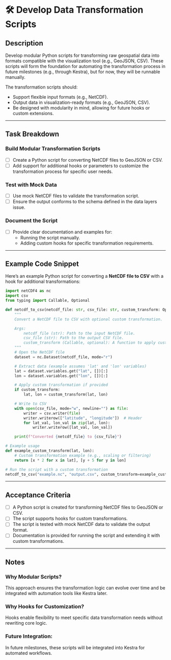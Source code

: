 # 🛠️ Develop Data Transformation Scripts

## Description
Develop modular Python scripts for transforming raw geospatial data into formats compatible with the visualization tool (e.g., GeoJSON, CSV). These scripts will form the foundation for automating the transformation process in future milestones (e.g., through Kestra), but for now, they will be runnable manually.

The transformation scripts should:
- Support flexible input formats (e.g., NetCDF).
- Output data in visualization-ready formats (e.g., GeoJSON, CSV).
- Be designed with modularity in mind, allowing for future hooks or custom extensions.

---

## Task Breakdown

### Build Modular Transformation Scripts
- [ ] Create a Python script for converting NetCDF files to GeoJSON or CSV.
- [ ] Add support for additional hooks or parameters to customize the transformation process for specific user needs.

### Test with Mock Data
- [ ] Use mock NetCDF files to validate the transformation script.
- [ ] Ensure the output conforms to the schema defined in the data layers issue.

### Document the Script
- [ ] Provide clear documentation and examples for:
  - Running the script manually.
  - Adding custom hooks for specific transformation requirements.

---

## Example Code Snippet

Here’s an example Python script for converting a **NetCDF file to CSV** with a hook for additional transformations:

```python
import netCDF4 as nc
import csv
from typing import Callable, Optional

def netcdf_to_csv(netcdf_file: str, csv_file: str, custom_transform: Optional[Callable] = None) -> None:
    """
    Convert a NetCDF file to CSV with optional custom transformation.

    Args:
        netcdf_file (str): Path to the input NetCDF file.
        csv_file (str): Path to the output CSV file.
        custom_transform (Callable, optional): A function to apply custom transformations on the data.
    """
    # Open the NetCDF file
    dataset = nc.Dataset(netcdf_file, mode="r")

    # Extract data (example assumes 'lat' and 'lon' variables)
    lat = dataset.variables.get("lat", [])[:]
    lon = dataset.variables.get("lon", [])[:]

    # Apply custom transformation if provided
    if custom_transform:
        lat, lon = custom_transform(lat, lon)

    # Write to CSV
    with open(csv_file, mode="w", newline="") as file:
        writer = csv.writer(file)
        writer.writerow(["latitude", "longitude"])  # Header
        for lat_val, lon_val in zip(lat, lon):
            writer.writerow([lat_val, lon_val])

    print(f"Converted {netcdf_file} to {csv_file}")

# Example usage
def example_custom_transform(lat, lon):
    # Custom transformation example (e.g., scaling or filtering)
    return [x * 2 for x in lat], [y + 5 for y in lon]

# Run the script with a custom transformation
netcdf_to_csv("example.nc", "output.csv", custom_transform=example_custom_transform)
```

---

## Acceptance Criteria

- [ ] A Python script is created for transforming NetCDF files to GeoJSON or CSV.
- [ ] The script supports hooks for custom transformations.
- [ ] The script is tested with mock NetCDF data to validate the output format.
- [ ] Documentation is provided for running the script and extending it with custom transformations.

---

## Notes

### Why Modular Scripts?

This approach ensures the transformation logic can evolve over time and be integrated with automation tools like Kestra later.


### Why Hooks for Customization?

Hooks enable flexibility to meet specific data transformation needs without rewriting core logic.


### Future Integration:

In future milestones, these scripts will be integrated into Kestra for automated workflows.
